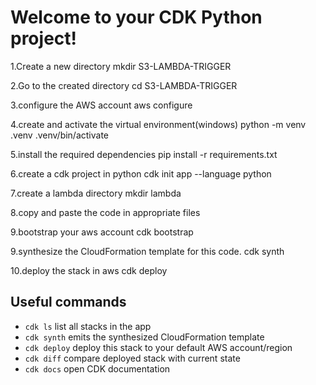 
# Welcome to your CDK Python project!


1.Create a new directory
    mkdir S3-LAMBDA-TRIGGER

2.Go to the created directory
    cd S3-LAMBDA-TRIGGER

3.configure the AWS account
    aws configure

4.create and activate the virtual environment(windows)
    python -m venv .venv
    .venv/bin/activate

5.install the required dependencies
    pip install -r requirements.txt

6.create a cdk project in python
    cdk init app --language python

7.create a lambda directory
    mkdir lambda

8.copy and paste the code in appropriate files

9.bootstrap your aws account
    cdk bootstrap

9.synthesize the CloudFormation template for this code.
    cdk synth

10.deploy the stack in aws
    cdk deploy


## Useful commands

 * `cdk ls`          list all stacks in the app
 * `cdk synth`       emits the synthesized CloudFormation template
 * `cdk deploy`      deploy this stack to your default AWS account/region
 * `cdk diff`        compare deployed stack with current state
 * `cdk docs`        open CDK documentation
